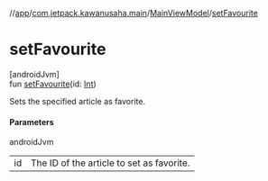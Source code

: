 //[app](../../../index.md)/[com.jetpack.kawanusaha.main](../index.md)/[MainViewModel](index.md)/[setFavourite](set-favourite.md)

# setFavourite

[androidJvm]\
fun [setFavourite](set-favourite.md)(id: [Int](https://kotlinlang.org/api/latest/jvm/stdlib/kotlin/-int/index.html))

Sets the specified article as favorite.

#### Parameters

androidJvm

| | |
|---|---|
| id | The ID of the article to set as favorite. |
